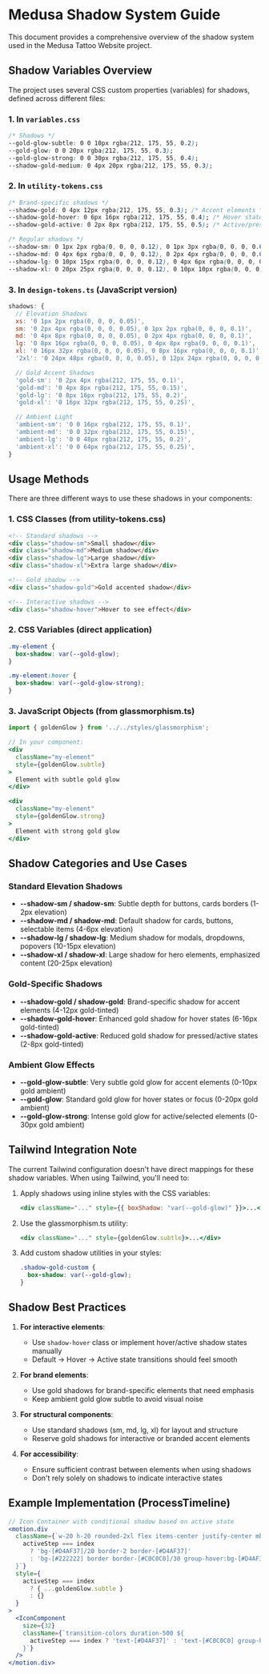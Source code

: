 # Medusa Shadow System Guide

This document provides a comprehensive overview of the shadow system used in the Medusa Tattoo Website project.

## Shadow Variables Overview

The project uses several CSS custom properties (variables) for shadows, defined across different files:

### 1. In `variables.css`

```css
/* Shadows */
--gold-glow-subtle: 0 0 10px rgba(212, 175, 55, 0.2);
--gold-glow: 0 0 20px rgba(212, 175, 55, 0.3);
--gold-glow-strong: 0 0 30px rgba(212, 175, 55, 0.4);
--shadow-gold-medium: 0 4px 20px rgba(212, 175, 55, 0.3);
```

### 2. In `utility-tokens.css`

```css
/* Brand-specific shadows */
--shadow-gold: 0 4px 12px rgba(212, 175, 55, 0.3); /* Accent elements */
--shadow-gold-hover: 0 6px 16px rgba(212, 175, 55, 0.4); /* Hover states */
--shadow-gold-active: 0 2px 8px rgba(212, 175, 55, 0.5); /* Active/pressed */

/* Regular shadows */
--shadow-sm: 0 1px 2px rgba(0, 0, 0, 0.12), 0 1px 3px rgba(0, 0, 0, 0.08);
--shadow-md: 0 4px 6px rgba(0, 0, 0, 0.12), 0 2px 4px rgba(0, 0, 0, 0.08);
--shadow-lg: 0 10px 15px rgba(0, 0, 0, 0.12), 0 4px 6px rgba(0, 0, 0, 0.08);
--shadow-xl: 0 20px 25px rgba(0, 0, 0, 0.12), 0 10px 10px rgba(0, 0, 0, 0.08);
```

### 3. In `design-tokens.ts` (JavaScript version)

```javascript
shadows: {
  // Elevation Shadows
  xs: '0 1px 2px rgba(0, 0, 0, 0.05)',
  sm: '0 2px 4px rgba(0, 0, 0, 0.05), 0 1px 2px rgba(0, 0, 0, 0.1)',
  md: '0 4px 8px rgba(0, 0, 0, 0.05), 0 2px 4px rgba(0, 0, 0, 0.1)',
  lg: '0 8px 16px rgba(0, 0, 0, 0.05), 0 4px 8px rgba(0, 0, 0, 0.1)',
  xl: '0 16px 32px rgba(0, 0, 0, 0.05), 0 8px 16px rgba(0, 0, 0, 0.1)',
  '2xl': '0 24px 48px rgba(0, 0, 0, 0.05), 0 12px 24px rgba(0, 0, 0, 0.1)',

  // Gold Accent Shadows
  'gold-sm': '0 2px 4px rgba(212, 175, 55, 0.1)',
  'gold-md': '0 4px 8px rgba(212, 175, 55, 0.15)',
  'gold-lg': '0 8px 16px rgba(212, 175, 55, 0.2)',
  'gold-xl': '0 16px 32px rgba(212, 175, 55, 0.25)',

  // Ambient Light
  'ambient-sm': '0 0 16px rgba(212, 175, 55, 0.1)',
  'ambient-md': '0 0 32px rgba(212, 175, 55, 0.15)',
  'ambient-lg': '0 0 48px rgba(212, 175, 55, 0.2)',
  'ambient-xl': '0 0 64px rgba(212, 175, 55, 0.25)',
}
```

## Usage Methods

There are three different ways to use these shadows in your components:

### 1. CSS Classes (from utility-tokens.css)

```html
<!-- Standard shadows -->
<div class="shadow-sm">Small shadow</div>
<div class="shadow-md">Medium shadow</div>
<div class="shadow-lg">Large shadow</div>
<div class="shadow-xl">Extra large shadow</div>

<!-- Gold shadow -->
<div class="shadow-gold">Gold accented shadow</div>

<!-- Interactive shadows -->
<div class="shadow-hover">Hover to see effect</div>
```

### 2. CSS Variables (direct application)

```css
.my-element {
  box-shadow: var(--gold-glow);
}

.my-element:hover {
  box-shadow: var(--gold-glow-strong);
}
```

### 3. JavaScript Objects (from glassmorphism.ts)

```jsx
import { goldenGlow } from '../../styles/glassmorphism';

// In your component:
<div 
  className="my-element" 
  style={goldenGlow.subtle}
>
  Element with subtle gold glow
</div>

<div 
  className="my-element" 
  style={goldenGlow.strong}
>
  Element with strong gold glow
</div>
```

## Shadow Categories and Use Cases

### Standard Elevation Shadows

- **--shadow-sm / shadow-sm**: Subtle depth for buttons, cards borders (1-2px elevation)
- **--shadow-md / shadow-md**: Default shadow for cards, buttons, selectable items (4-6px elevation)
- **--shadow-lg / shadow-lg**: Medium shadow for modals, dropdowns, popovers (10-15px elevation)
- **--shadow-xl / shadow-xl**: Large shadow for hero elements, emphasized content (20-25px elevation)

### Gold-Specific Shadows

- **--shadow-gold / shadow-gold**: Brand-specific shadow for accent elements (4-12px gold-tinted)
- **--shadow-gold-hover**: Enhanced gold shadow for hover states (6-16px gold-tinted)
- **--shadow-gold-active**: Reduced gold shadow for pressed/active states (2-8px gold-tinted)

### Ambient Glow Effects

- **--gold-glow-subtle**: Very subtle gold glow for accent elements (0-10px gold ambient)
- **--gold-glow**: Standard gold glow for hover states or focus (0-20px gold ambient)
- **--gold-glow-strong**: Intense gold glow for active/selected elements (0-30px gold ambient)

## Tailwind Integration Note

The current Tailwind configuration doesn't have direct mappings for these shadow variables. When using Tailwind, you'll need to:

1. Apply shadows using inline styles with the CSS variables:
   ```jsx
   <div className="..." style={{ boxShadow: "var(--gold-glow)" }}>...</div>
   ```

2. Use the glassmorphism.ts utility:
   ```jsx
   <div className="..." style={goldenGlow.subtle}>...</div>
   ```

3. Add custom shadow utilities in your styles:
   ```css
   .shadow-gold-custom {
     box-shadow: var(--gold-glow);
   }
   ```

## Shadow Best Practices

1. **For interactive elements**:
   - Use `shadow-hover` class or implement hover/active shadow states manually
   - Default → Hover → Active state transitions should feel smooth

2. **For brand elements**:
   - Use gold shadows for brand-specific elements that need emphasis
   - Keep ambient gold glow subtle to avoid visual noise

3. **For structural components**:
   - Use standard shadows (sm, md, lg, xl) for layout and structure
   - Reserve gold shadows for interactive or branded accent elements

4. **For accessibility**:
   - Ensure sufficient contrast between elements when using shadows
   - Don't rely solely on shadows to indicate interactive states

## Example Implementation (ProcessTimeline)

```jsx
// Icon Container with conditional shadow based on active state
<motion.div
  className={`w-20 h-20 rounded-2xl flex items-center justify-center mb-8 transition-all duration-500 ${
    activeStep === index
      ? 'bg-[#D4AF37]/20 border-2 border-[#D4AF37]'
      : 'bg-[#222222] border border-[#C0C0C0]/30 group-hover:bg-[#D4AF37]/10 group-hover:border-[#D4AF37]/60'
  }`}
  style={
    activeStep === index 
      ? { ...goldenGlow.subtle }
      : {}
  }
>
  <IconComponent 
    size={32} 
    className={`transition-colors duration-500 ${
      activeStep === index ? 'text-[#D4AF37]' : 'text-[#C0C0C0] group-hover:text-[#D4AF37]'
    }`} 
  />
</motion.div>
```